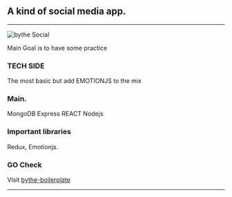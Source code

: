 ## A kind of social media app.

---

![bythe Social](https://images.pexels.com/photos/5157275/pexels-photo-5157275.jpeg?auto=compress&cs=tinysrgb&dpr=2&h=750&w=1260)


Main Goal is to have some practice


### TECH SIDE

The most basic but add EMOTIONJS to the mix


### Main.
MongoDB Express REACT Nodejs 

### Important libraries
Redux, Emotionjs.

### GO Check
Visit [bythe-boilerplate](https://bythesocial.bythealphabet.com/)

---